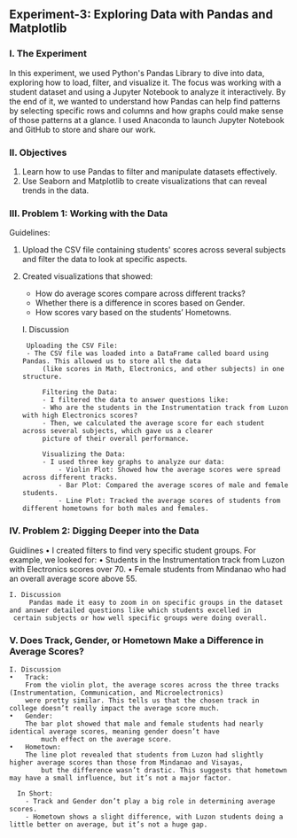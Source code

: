 ## Experiment-3: Exploring Data with Pandas and Matplotlib

### I. The Experiment

In this experiment, we used Python's Pandas Library to dive into data, exploring how to load, filter, and visualize it. The focus was working with a student dataset and using a Jupyter Notebook to analyze it interactively. By the end of it, we wanted to understand how Pandas can help find patterns by selecting specific rows and columns and how graphs could make sense of those patterns at a glance.
I used Anaconda to launch Jupyter Notebook and GitHub to store and share our work.

### II. Objectives
1. Learn how to use Pandas to filter and manipulate datasets effectively.
2. Use Seaborn and Matplotlib to create visualizations that can reveal trends in the data.
 
### III. Problem 1: Working with the Data
Guidelines: 

1. Upload the CSV file containing students' scores across several subjects and filter the data to look at specific aspects.
2. Created visualizations that showed:
	- How do average scores compare across different tracks?
	- Whether there is a difference in scores based on Gender.
	- How scores vary based on the students’ Hometowns.

   I. Discussion

   		Uploading the CSV File:
	  	- The CSV file was loaded into a DataFrame called board using Pandas. This allowed us to store all the data 
	    	(like scores in Math, Electronics, and other subjects) in one structure.

     		Filtering the Data:
	      	- I filtered the data to answer questions like:
	      	- Who are the students in the Instrumentation track from Luzon with high Electronics scores?
	      	- Then, we calculated the average score for each student across several subjects, which gave us a clearer 
	       	picture of their overall performance.
   
	      	Visualizing the Data:
	      	- I used three key graphs to analyze our data:
	      		- Violin Plot: Showed how the average scores were spread across different tracks.
	      		- Bar Plot: Compared the average scores of male and female students.
	      		- Line Plot: Tracked the average scores of students from different hometowns for both males and females.
     
### IV. Problem 2: Digging Deeper into the Data
  Guidlines
  	•	I created filters to find very specific student groups. For example, we looked for:
  	•	Students in the Instrumentation track from Luzon with Electronics scores over 70.
  	•	Female students from Mindanao who had an overall average score above 55.
   
   	I. Discussion
       	 Pandas made it easy to zoom in on specific groups in the dataset and answer detailed questions like which students excelled in 
	 certain subjects or how well specific groups were doing overall.
 
  ### V. Does Track, Gender, or Hometown Make a Difference in Average Scores?
 	
   	I. Discussion 
  	•	Track:
   		From the violin plot, the average scores across the three tracks (Instrumentation, Communication, and Microelectronics) 
   		were pretty similar. This tells us that the chosen track in college doesn’t really impact the average score much.
  	•	Gender:
   		The bar plot showed that male and female students had nearly identical average scores, meaning gender doesn’t have 
    		much effect on the average score.
  	•	Hometown:
   		The line plot revealed that students from Luzon had slightly higher average scores than those from Mindanao and Visayas, 
    		but the difference wasn’t drastic. This suggests that hometown may have a small influence, but it’s not a major factor.
   
      In Short:
      	- Track and Gender don’t play a big role in determining average scores.
      	- Hometown shows a slight difference, with Luzon students doing a little better on average, but it’s not a huge gap.
